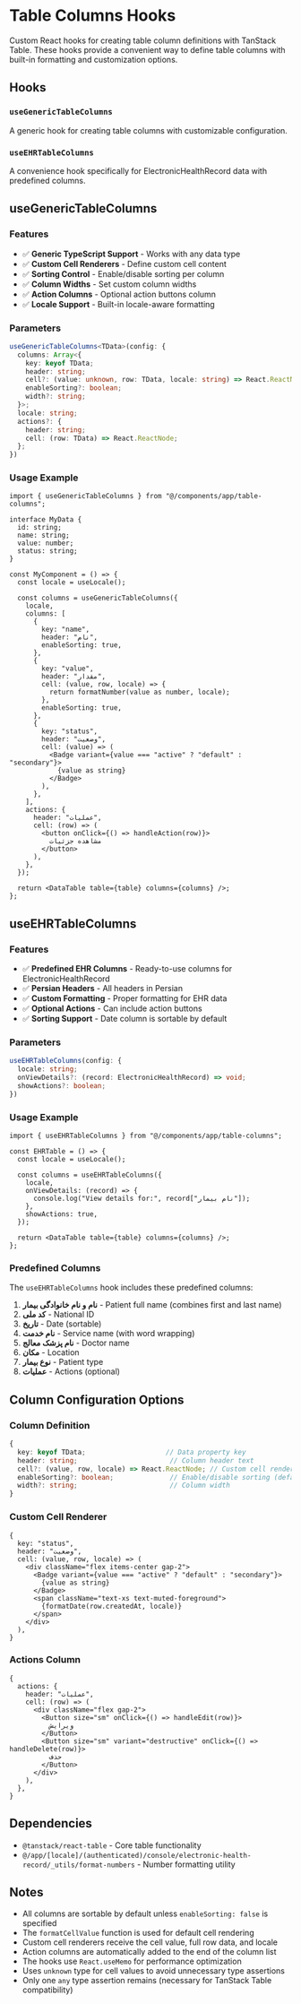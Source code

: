 # Table Columns Hooks

Custom React hooks for creating table column definitions with TanStack Table. These hooks provide a convenient way to define table columns with built-in formatting and customization options.

## Hooks

### `useGenericTableColumns`

A generic hook for creating table columns with customizable configuration.

### `useEHRTableColumns`

A convenience hook specifically for ElectronicHealthRecord data with predefined columns.

## useGenericTableColumns

### Features

- ✅ **Generic TypeScript Support** - Works with any data type
- ✅ **Custom Cell Renderers** - Define custom cell content
- ✅ **Sorting Control** - Enable/disable sorting per column
- ✅ **Column Widths** - Set custom column widths
- ✅ **Action Columns** - Optional action buttons column
- ✅ **Locale Support** - Built-in locale-aware formatting

### Parameters

```typescript
useGenericTableColumns<TData>(config: {
  columns: Array<{
    key: keyof TData;
    header: string;
    cell?: (value: unknown, row: TData, locale: string) => React.ReactNode;
    enableSorting?: boolean;
    width?: string;
  }>;
  locale: string;
  actions?: {
    header: string;
    cell: (row: TData) => React.ReactNode;
  };
})
```

### Usage Example

```tsx
import { useGenericTableColumns } from "@/components/app/table-columns";

interface MyData {
  id: string;
  name: string;
  value: number;
  status: string;
}

const MyComponent = () => {
  const locale = useLocale();
  
  const columns = useGenericTableColumns({
    locale,
    columns: [
      {
        key: "name",
        header: "نام",
        enableSorting: true,
      },
      {
        key: "value",
        header: "مقدار",
        cell: (value, row, locale) => {
          return formatNumber(value as number, locale);
        },
        enableSorting: true,
      },
      {
        key: "status",
        header: "وضعیت",
        cell: (value) => (
          <Badge variant={value === "active" ? "default" : "secondary"}>
            {value as string}
          </Badge>
        ),
      },
    ],
    actions: {
      header: "عملیات",
      cell: (row) => (
        <button onClick={() => handleAction(row)}>
          مشاهده جزئیات
        </button>
      ),
    },
  });

  return <DataTable table={table} columns={columns} />;
};
```

## useEHRTableColumns

### Features

- ✅ **Predefined EHR Columns** - Ready-to-use columns for ElectronicHealthRecord
- ✅ **Persian Headers** - All headers in Persian
- ✅ **Custom Formatting** - Proper formatting for EHR data
- ✅ **Optional Actions** - Can include action buttons
- ✅ **Sorting Support** - Date column is sortable by default

### Parameters

```typescript
useEHRTableColumns(config: {
  locale: string;
  onViewDetails?: (record: ElectronicHealthRecord) => void;
  showActions?: boolean;
})
```

### Usage Example

```tsx
import { useEHRTableColumns } from "@/components/app/table-columns";

const EHRTable = () => {
  const locale = useLocale();
  
  const columns = useEHRTableColumns({
    locale,
    onViewDetails: (record) => {
      console.log("View details for:", record["نام بيمار"]);
    },
    showActions: true,
  });

  return <DataTable table={table} columns={columns} />;
};
```

### Predefined Columns

The `useEHRTableColumns` hook includes these predefined columns:

1. **نام و نام خانوادگی بیمار** - Patient full name (combines first and last name)
2. **کد ملی** - National ID
3. **تاریخ** - Date (sortable)
4. **نام خدمت** - Service name (with word wrapping)
5. **نام پزشک معالج** - Doctor name
6. **مکان** - Location
7. **نوع بیمار** - Patient type
8. **عملیات** - Actions (optional)

## Column Configuration Options

### Column Definition

```typescript
{
  key: keyof TData;                    // Data property key
  header: string;                       // Column header text
  cell?: (value, row, locale) => React.ReactNode; // Custom cell renderer
  enableSorting?: boolean;              // Enable/disable sorting (default: true)
  width?: string;                       // Column width
}
```

### Custom Cell Renderer

```tsx
{
  key: "status",
  header: "وضعیت",
  cell: (value, row, locale) => (
    <div className="flex items-center gap-2">
      <Badge variant={value === "active" ? "default" : "secondary"}>
        {value as string}
      </Badge>
      <span className="text-xs text-muted-foreground">
        {formatDate(row.createdAt, locale)}
      </span>
    </div>
  ),
}
```

### Actions Column

```tsx
{
  actions: {
    header: "عملیات",
    cell: (row) => (
      <div className="flex gap-2">
        <Button size="sm" onClick={() => handleEdit(row)}>
          ویرایش
        </Button>
        <Button size="sm" variant="destructive" onClick={() => handleDelete(row)}>
          حذف
        </Button>
      </div>
    ),
  },
}
```

## Dependencies

- `@tanstack/react-table` - Core table functionality
- `@/app/[locale]/(authenticated)/console/electronic-health-record/_utils/format-numbers` - Number formatting utility

## Notes

- All columns are sortable by default unless `enableSorting: false` is specified
- The `formatCellValue` function is used for default cell rendering
- Custom cell renderers receive the cell value, full row data, and locale
- Action columns are automatically added to the end of the column list
- The hooks use `React.useMemo` for performance optimization
- Uses `unknown` type for cell values to avoid unnecessary type assertions
- Only one `any` type assertion remains (necessary for TanStack Table compatibility)